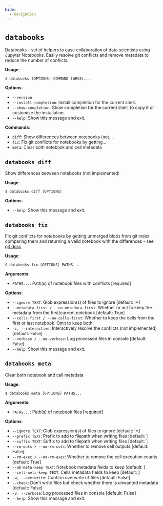 ```yaml
---
hide:
  - navigation
---
```


# `databooks`

Databooks - set of helpers to ease collaboration of data scientists
 using Jupyter Notebooks. Easily resolve git conflicts and remove metadata to reduce
 the number of conflicts.

**Usage**:

```console
$ databooks [OPTIONS] COMMAND [ARGS]...
```

**Options**:

* `--version`
* `--install-completion`: Install completion for the current shell.
* `--show-completion`: Show completion for the current shell, to copy it or customize the installation.
* `--help`: Show this message and exit.

**Commands**:

* `diff`: Show differences between notebooks (not...
* `fix`: Fix git conflicts for notebooks by getting...
* `meta`: Clear both notebook and cell metadata

## `databooks diff`

Show differences between notebooks (not implemented)

**Usage**:

```console
$ databooks diff [OPTIONS]
```

**Options**:

* `--help`: Show this message and exit.

## `databooks fix`

Fix git conflicts for notebooks by getting unmerged blobs from git index
 comparing them and returning a valid notebook with the differences -
 see [git docs](https://git-scm.com/docs/git-ls-files)

**Usage**:

```console
$ databooks fix [OPTIONS] PATHS...
```

**Arguments**:

* `PATHS...`: Path(s) of notebook files with conflicts  [required]

**Options**:

* `--ignore TEXT`: Glob expression(s) of files to ignore  [default: !*]
* `--metadata-first / --no-metadata-first`: Whether or not to keep the metadata from the first/current notebook  [default: True]
* `--cells-first / --no-cells-first`: Whether to keep the cells from the first or last notebook. Omit to keep both
* `-i, --interactive`: Interactively resolve the conflicts (not implemented)  [default: False]
* `--verbose / --no-verbose`: Log processed files in console  [default: False]
* `--help`: Show this message and exit.

## `databooks meta`

Clear both notebook and cell metadata

**Usage**:

```console
$ databooks meta [OPTIONS] PATHS...
```

**Arguments**:

* `PATHS...`: Path(s) of notebook files  [required]

**Options**:

* `--ignore TEXT`: Glob expression(s) of files to ignore  [default: !*]
* `--prefix TEXT`: Prefix to add to filepath when writing files  [default: ]
* `--suffix TEXT`: Suffix to add to filepath when writing files  [default: ]
* `--rm-outs / --no-rm-outs`: Whether to remove cell outputs  [default: False]
* `--rm-exec / --no-rm-exec`: Whether to remove the cell execution counts  [default: True]
* `--nb-meta-keep TEXT`: Notebook metadata fields to keep  [default: ]
* `--cell-meta-keep TEXT`: Cells metadata fields to keep  [default: ]
* `-w, --overwrite`: Confirm overwrite of files  [default: False]
* `--check`: Don't write files but check whether there is unwanted metadata  [default: False]
* `-v, --verbose`: Log processed files in console  [default: False]
* `--help`: Show this message and exit.

